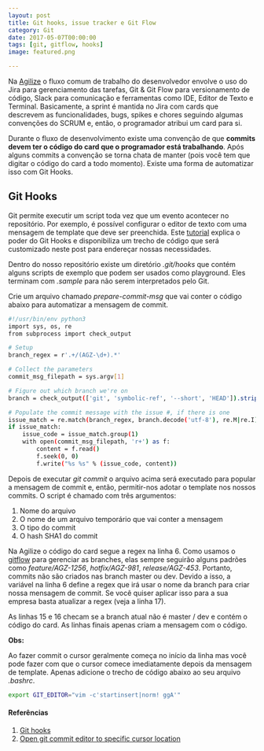 ```yaml
---
layout: post
title: Git hooks, issue tracker e Git Flow
category: Git
date: 2017-05-07T00:00:00
tags: [git, gitflow, hooks]
image: featured.png

---
```


Na [Agilize](https://www.agilize.com.br/) o fluxo comum de trabalho do desenvolvedor envolve o uso do Jira para gerenciamento das tarefas, Git & Git Flow para versionamento de código, Slack para comunicação e ferramentas como IDE, Editor de Texto e Terminal. Basicamente, a sprint é mantida no Jira com cards que descrevem as funcionalidades, bugs, spikes e chores seguindo algumas convenções do SCRUM e, então, o programador atribui um card para si.

Durante o fluxo de desenvolvimento existe uma convenção de que **commits devem ter o código do card que o programador está trabalhando**. Após alguns commits a convenção se torna chata de manter (pois você tem que digitar o código do card a todo momento). Existe uma forma de automatizar isso com Git Hooks.

## Git Hooks

Git permite executir um script toda vez que um evento acontecer no repositório. Por exemplo, é possível configurar o editor de texto com uma mensagem de template que deve ser preenchida. Este [tutorial](https://www.atlassian.com/git/tutorials/git-hooks) explica o poder do Git Hooks e disponibiliza um trecho de código que será customizado neste post para endereçar nossas necessidades.

Dentro do nosso repositório existe um diretório _.git/hooks_ que contém alguns scripts de exemplo que podem ser usados como playground. Eles terminam com _.sample_ para não serem interpretados pelo Git.

Crie um arquivo chamado _prepare-commit-msg_ que vai conter o código abaixo para automatizar a mensagem de commit.

```bash
#!/usr/bin/env python3
import sys, os, re
from subprocess import check_output

# Setup
branch_regex = r'.+/(AGZ-\d+).*'

# Collect the parameters
commit_msg_filepath = sys.argv[1]

# Figure out which branch we're on
branch = check_output(['git', 'symbolic-ref', '--short', 'HEAD']).strip()

# Populate the commit message with the issue #, if there is one
issue_match = re.match(branch_regex, branch.decode('utf-8'), re.M|re.I)
if issue_match:
    issue_code = issue_match.group(1)
    with open(commit_msg_filepath, 'r+') as f:
        content = f.read()
        f.seek(0, 0)
        f.write("%s %s" % (issue_code, content))
```

Depois de executar _git commit_ o arquivo acima será executado para popular a mensagem de commit e, então, permitir-nos adotar o template nos nossos commits. O script é chamado com três argumentos:

1. Nome do arquivo
1. O nome de um arquivo temporário que vai conter a mensagem
1. O tipo do commit
1. O hash SHA1 do commit

Na Agilize o código do card segue a regex na linha 6. Como usamos o [gitflow](http://nvie.com/posts/a-successful-git-branching-model/) para gerenciar as branches, elas sempre seguirão alguns padrões como _feature/AGZ-1256_, _hotfix/AGZ-981_, _release/AGZ-453_. Portanto, commits não são criados nas branch master ou dev. Devido a isso, a variável na linha 6 define a regex que irá usar o nome da branch para criar nossa mensagem de commit. Se você quiser aplicar isso para a sua empresa basta atualizar a regex (veja a linha 17).

As linhas 15 e 16 checam se a branch atual não é master / dev e contém o código do card. As linhas finais apenas criam a mensagem com o código.

**Obs:**

Ao fazer commit o cursor geralmente começa no início da linha mas você pode fazer com que o cursor comece imediatamente depois da mensagem de template. Apenas adicione o trecho de código abaixo ao seu arquivo _.bashrc_.

```bash
export GIT_EDITOR="vim -c'startinsert|norm! ggA'"
```

#### Referências

1. [Git hooks](https://www.atlassian.com/git/tutorials/git-hooks)
1. [Open git commit editor to specific cursor location](http://stackoverflow.com/questions/41232722/open-git-commit-editor-to-specific-cursor-location)
